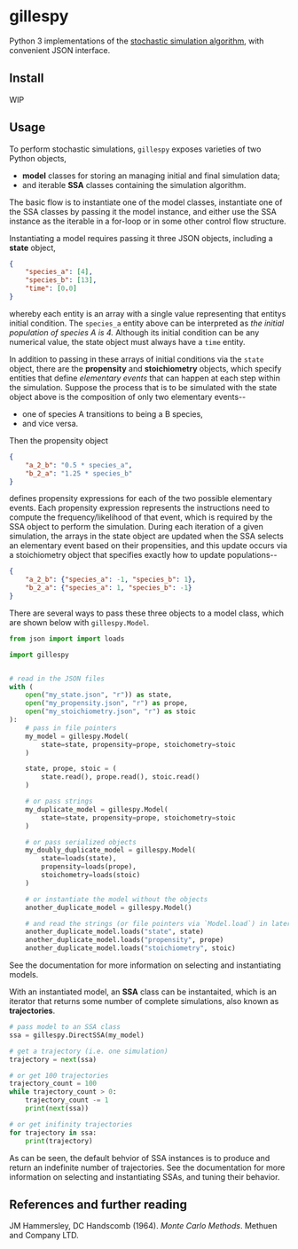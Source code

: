 # gillespy
Python 3 implementations of the [stochastic simulation algorithm](https://en.wikipedia.org/wiki/Stochastic_simulation), with convenient JSON interface.

## Install
WIP

## Usage
To perform stochastic simulations, `gillespy` exposes varieties of two Python objects,

 - __model__ classes for storing an managing initial and final simulation data;
 - and iterable __SSA__ classes containing the simulation algorithm.

The basic flow is to instantiate one of the model classes, instantiate one of the SSA classes by passing it the model instance, and either use the SSA instance as the iterable in a for-loop or in some other control flow structure.

Instantiating a model requires passing it three JSON objects, including a __state__ object,

```json
{
    "species_a": [4],
    "species_b": [13],
    "time": [0.0]
}
```

whereby each entity is an array with a single value representing that entitys initial condition. The `species_a` entity above can be interpreted as _the initial population of species A is 4._ Although its initial condition can be any numerical value, the state object must always have a `time` entity.

In addition to passing in these arrays of initial conditions via the `state` object, there are the __propensity__ and __stoichiometry__ objects, which specify entities that define _elementary events_ that can happen at each step within the simulation. Suppose the process that is to be simulated with the state object above is the composition of only two elementary events--

 - one of species A transitions to being a B species,
 - and vice versa.

Then the propensity object

```json
{
    "a_2_b": "0.5 * species_a",
    "b_2_a": "1.25 * species_b"
}
```

defines propensity expressions for each of the two possible elementary events. Each propensity expression represents the instructions need to compute the frequency/likelihood of that event, which is required by the SSA object to perform the simulation. During each iteration of a given simulation, the arrays in the state object are updated when the SSA selects an elementary event based on their propensities, and this update occurs via a stoichiometry object that specifies exactly how to update populations--

```json
{
    "a_2_b": {"species_a": -1, "species_b": 1},
    "b_2_a": {"species_a": 1, "species_b": -1}
}
```

There are several ways to pass these three objects to a model class, which are shown below with `gillespy.Model`.

```python
from json import import loads

import gillespy


# read in the JSON files
with (
    open("my_state.json", "r")) as state,
    open("my_propensity.json", "r") as prope,
    open("my_stoichiometry.json", "r") as stoic
):
    # pass in file pointers
    my_model = gillespy.Model(
        state=state, propensity=prope, stoichometry=stoic
    )

    state, prope, stoic = (
        state.read(), prope.read(), stoic.read()
    )

    # or pass strings
    my_duplicate_model = gillespy.Model(
        state=state, propensity=prope, stoichometry=stoic
    )

    # or pass serialized objects
    my_doubly_duplicate_model = gillespy.Model(
        state=loads(state),
        propensity=loads(prope),
        stoichometry=loads(stoic)
    )

    # or instantiate the model without the objects
    another_duplicate_model = gillespy.Model()

    # and read the strings (or file pointers via `Model.load`) in later
    another_duplicate_model.loads("state", state)
    another_duplicate_model.loads("propensity", prope)
    another_duplicate_model.loads("stoichiometry", stoic)
```

See the documentation for more information on selecting and instantiating models.

With an instantiated model, an __SSA__ class can be instantaited, which is an iterator that returns some number of complete simulations, also known as __trajectories__.

```python
# pass model to an SSA class
ssa = gillespy.DirectSSA(my_model)

# get a trajectory (i.e. one simulation)
trajectory = next(ssa)

# or get 100 trajectories
trajectory_count = 100
while trajectory_count > 0:
    trajectory_count -= 1
    print(next(ssa))

# or get inifinity trajectories
for trajectory in ssa:
    print(trajectory)
```

As can be seen, the default behvior of SSA instances is to produce and return an indefinite number of trajectories. See the documentation for more information on selecting and instantiating SSAs, and tuning their behavior.

## References and further reading
JM Hammersley, DC Handscomb (1964). _Monte Carlo Methods_. Methuen and Company LTD.
